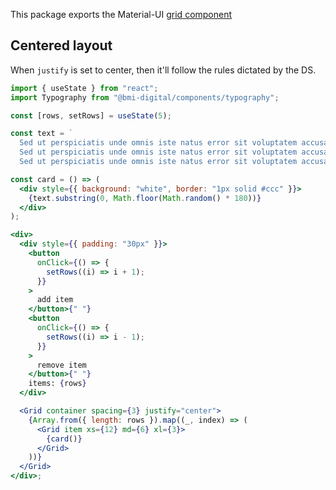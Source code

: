 This package exports the Material-UI [grid component](https://material-ui.com/components/grid/)

## Centered layout

When `justify` is set to center, then it'll follow the rules dictated by the DS.

```jsx
import { useState } from "react";
import Typography from "@bmi-digital/components/typography";

const [rows, setRows] = useState(5);

const text = `
  Sed ut perspiciatis unde omnis iste natus error sit voluptatem accusantium.
  Sed ut perspiciatis unde omnis iste natus error sit voluptatem accusantium.
  Sed ut perspiciatis unde omnis iste natus error sit voluptatem accusantium.`;

const card = () => (
  <div style={{ background: "white", border: "1px solid #ccc" }}>
    {text.substring(0, Math.floor(Math.random() * 180))}
  </div>
);

<div>
  <div style={{ padding: "30px" }}>
    <button
      onClick={() => {
        setRows((i) => i + 1);
      }}
    >
      add item
    </button>{" "}
    <button
      onClick={() => {
        setRows((i) => i - 1);
      }}
    >
      remove item
    </button>{" "}
    items: {rows}
  </div>

  <Grid container spacing={3} justify="center">
    {Array.from({ length: rows }).map((_, index) => (
      <Grid item xs={12} md={6} xl={3}>
        {card()}
      </Grid>
    ))}
  </Grid>
</div>;
```
